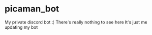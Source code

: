# picaman_bot
My private discord bot :)
There's really nothing to see here
It's just me updating my bot
